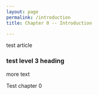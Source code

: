 ```yaml
---
layout: page
permalink: /introduction
title: Chapter 0 -- Introduction

---
```


test article

### test level 3 heading

more text

Test chapter 0
